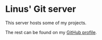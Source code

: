 # Linus' Git server

This server hosts some of my projects.

The rest can be found on my [GitHub profile](https://github.com/linnnus).
